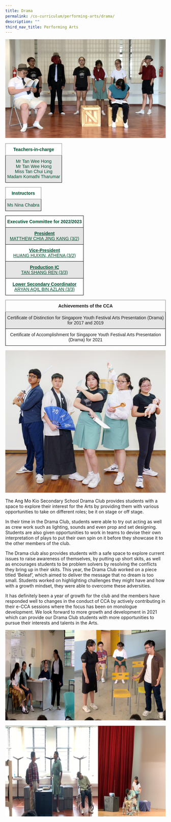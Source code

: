```yaml
---
title: Drama
permalink: /co-curriculum/performing-arts/drama/
description: ""
third_nav_title: Performing Arts
---
```

![](/images/Drama%204.png)

<style type="text/css">
.tg  {border-collapse:collapse;border-spacing:0;}
.tg td{border-color:black;border-style:solid;border-width:1px;font-family:Arial, sans-serif;font-size:14px;
  overflow:hidden;padding:10px 5px;word-break:normal;}
.tg th{border-color:black;border-style:solid;border-width:1px;font-family:Arial, sans-serif;font-size:14px;
  font-weight:normal;overflow:hidden;padding:10px 5px;word-break:normal;}
.tg .tg-mwif{background-color:#FFF;border-color:inherit;color:#004D2E;font-weight:bold;text-align:center;vertical-align:top}
.tg .tg-t70x{background-color:#E5E5E5;color:#004D2E;text-align:center;vertical-align:top}
</style>
<table class="tg">
<thead>
  <tr>
    <th class="tg-mwif">Teachers-in-charge<br></th>
  </tr>
</thead>
<tbody>
  <tr>
    <td class="tg-t70x"><span style="font-weight:400;color:#004D2E">Mr Tan Wee Hong</span><br><span style="font-weight:400;color:#004D2E">Mr Tan Wee Hong</span><br><span style="font-weight:400;color:#004D2E">Miss Tan Chui Ling</span><br><span style="font-weight:400;color:#004D2E">Madam Komathi Tharumar</span></td>
  </tr>
</tbody>
</table>

<style type="text/css">
.tg  {border-collapse:collapse;border-spacing:0;}
.tg td{border-color:black;border-style:solid;border-width:1px;font-family:Arial, sans-serif;font-size:14px;
  overflow:hidden;padding:10px 5px;word-break:normal;}
.tg th{border-color:black;border-style:solid;border-width:1px;font-family:Arial, sans-serif;font-size:14px;
  font-weight:normal;overflow:hidden;padding:10px 5px;word-break:normal;}
.tg .tg-mwif{background-color:#FFF;border-color:inherit;color:#004D2E;font-weight:bold;text-align:center;vertical-align:top}
.tg .tg-bapb{background-color:#E5E5E5;color:#004D2E;text-align:center;vertical-align:middle}
</style>
<table class="tg">
<thead>
  <tr>
    <th class="tg-mwif">Instructors<br></th>
  </tr>
</thead>
<tbody>
  <tr>
    <td class="tg-bapb">Ms Nina Chabra</td>
  </tr>
</tbody>
</table>

<style type="text/css">
.tg  {border-collapse:collapse;border-spacing:0;}
.tg td{border-color:black;border-style:solid;border-width:1px;font-family:Arial, sans-serif;font-size:14px;
  overflow:hidden;padding:10px 5px;word-break:normal;}
.tg th{border-color:black;border-style:solid;border-width:1px;font-family:Arial, sans-serif;font-size:14px;
  font-weight:normal;overflow:hidden;padding:10px 5px;word-break:normal;}
.tg .tg-avji{background-color:#FFF;color:#004D2E;font-weight:bold;text-align:center;vertical-align:top}
.tg .tg-ywyw{background-color:#E5E5E5;color:#004D2E;font-weight:bold;text-align:center;text-decoration:underline;vertical-align:top}
.tg .tg-frvs{background-color:#FFF;color:#004D2E;font-weight:bold;text-align:center;text-decoration:underline;vertical-align:top}
</style>
<table class="tg">
<thead>
  <tr>
    <th class="tg-avji">Executive Committee for 2022/2023<br></th>
  </tr>
</thead>
<tbody>
  <tr>
    <td class="tg-ywyw">President<br><span style="font-weight:400;color:#004D2E">MATTHEW CHIA JING KANG (3/2)</span></td>
  </tr>
  <tr>
    <td class="tg-frvs">Vice-President<br><span style="font-weight:400;color:#004D2E">HUANG HUIXIN, ATHENA (3/2)</span></td>
  </tr>
  <tr>
    <td class="tg-ywyw">Production IC<br><span style="font-weight:400;color:#004D2E">TAN SHANG REN (3/3)</span></td>
  </tr>
  <tr>
    <td class="tg-frvs">Lower Secondary Coordinator<br><span style="font-weight:400;color:#004D2E">ARYAN AQIL BIN AZLAN (3/3)</span></td>
  </tr>
</tbody>
</table>

<style type="text/css">
.tg  {border-collapse:collapse;border-spacing:0;}
.tg td{border-color:black;border-style:solid;border-width:1px;font-family:Arial, sans-serif;font-size:14px;
  overflow:hidden;padding:10px 5px;word-break:normal;}
.tg th{border-color:black;border-style:solid;border-width:1px;font-family:Arial, sans-serif;font-size:14px;
  font-weight:normal;overflow:hidden;padding:10px 5px;word-break:normal;}
.tg .tg-7btt{border-color:inherit;font-weight:bold;text-align:center;vertical-align:top}
.tg .tg-ymba{background-color:#E5E5E5;text-align:center;vertical-align:middle}
.tg .tg-nrix{text-align:center;vertical-align:middle}
</style>
<table class="tg">
<thead>
  <tr>
    <th class="tg-7btt">Achievements of the CCA<br></th>
  </tr>
</thead>
<tbody>
  <tr>
    <td class="tg-ymba">Certificate of Distinction for Singapore Youth Festival Arts Presentation (Drama) for 2017 and 2019<br></td>
  </tr>
  <tr>
    <td class="tg-nrix">Certificate of Accomplishment for Singapore Youth Festival Arts Presentation (Drama) for 2021<br></td>
  </tr>
</tbody>
</table>

![](/images/Drama.jpg)

The Ang Mo Kio Secondary School Drama Club provides students with a space to explore their interest for the Arts by providing them with various opportunities to take on different roles; be it on stage or off stage.

  

In their time in the Drama Club, students were able to try out acting as well as crew work such as lighting, sounds and even prop and set designing. Students are also given opportunities to work in teams to devise their own interpretation of plays to put their own spin on it before they showcase it to the other members of the club.

  

The Drama club also provides students with a safe space to explore current issues to raise awareness of themselves, by putting up short skits, as well as encourages students to be problem solvers by resolving the conflicts they bring up in their skits. This year, the Drama Club worked on a piece titled ‘Beleaf’, which aimed to deliver the message that no dream is too small. Students worked on highlighting challenges they might have and how with a growth mindset, they were able to overcome these adversities.

  

It has definitely been a year of growth for the club and the members have responded well to changes in the conduct of CCA by actively contributing in their e-CCA sessions where the focus has been on monologue development. We look forward to more growth and development in 2021 which can provide our Drama Club students with more opportunities to pursue their interests and talents in the Arts.

![](/images/Drama%208.jpg)

![](/images/Drama%209.jpg)